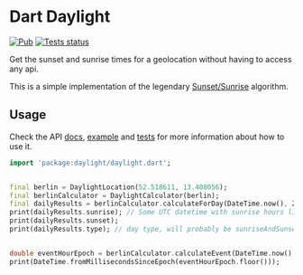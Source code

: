 # Dart Daylight

[![Pub](https://img.shields.io/pub/v/daylight.svg?style=popout)](https://pub.dartlang.org/packages/daylight)
[![Tests status](https://img.shields.io/github/workflow/status/renancaraujo/daylight/Test/master?label=tests)](https://github.com/renancaraujo/daylight/actions)

Get the sunset and sunrise times for a geolocation without having to access any api.

This is a simple implementation of the legendary [Sunset/Sunrise](https://web.archive.org/web/20161202180207/http://williams.best.vwh.net/sunrise_sunset_algorithm.htm) algorithm.

## Usage

Check the API [docs](https://pub.dev/documentation/daylight/latest/), [example](https://github.com/renancaraujo/daylight/blob/master/example/example.dart) and [tests](https://github.com/renancaraujo/daylight/blob/master/test/daylight_test.dart) for more information about how to use it. 

```dart
import 'package:daylight/daylight.dart';


final berlin = DaylightLocation(52.518611, 13.408056);
final berlinCalculator = DaylightCalculator(berlin);
final dailyResults = berlinCalculator.calculateForDay(DateTime.now(), Zenith.astronomical);
print(dailyResults.sunrise); // Some UTC datetime with sunrise hours like 08:32
print(dailyResults.sunset);
print(dailyResults.type); // day type, will probably be sunriseAndSunset if you dont live near the poles


double eventHourEpoch = berlinCalculator.calculateEvent(DateTime.now(), Zenith.official, EventType.sunset);
print(DateTime.fromMillisecondsSinceEpoch(eventHourEpoch.floor()));

```
